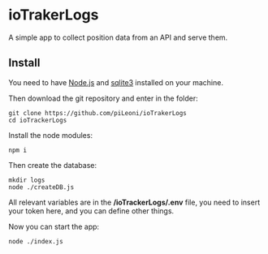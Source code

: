 # ioTrakerLogs
A simple app to collect position data from an API and serve them.

## Install
You need to have [Node.js](https://nodejs.org/en/) and [sqlite3](https://www.tutorialspoint.com/sqlite/sqlite_installation.htm) installed on your machine.

Then download the git repository and enter in the folder:

    git clone https://github.com/piLeoni/ioTrakerLogs
    cd ioTrackerLogs

Install the node modules:

    npm i 
Then create the database:

    mkdir logs
    node ./createDB.js

All relevant variables are in the **/ioTrackerLogs/.env** file, you need to insert your token here, and you can define other things.

Now you can start the app:

    node ./index.js

